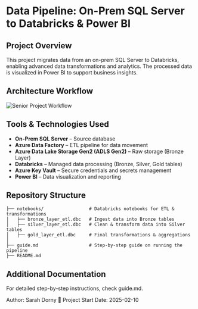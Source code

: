# Data Pipeline: On-Prem SQL Server to Databricks & Power BI

## Project Overview

This project migrates data from an on-prem SQL Server to Databricks, enabling advanced data transformations and analytics. The processed data is visualized in Power BI to support business insights.

## Architecture Workflow

![Senior Project Workflow](https://github.com/user-attachments/assets/f57dd6ad-2bd2-43e2-8d16-a736afbca362)

## Tools & Technologies Used

- **On-Prem SQL Server** – Source database
- **Azure Data Factory** – ETL pipeline for data movement
- **Azure Data Lake Storage Gen2 (ADLS Gen2)** – Raw storage (Bronze Layer)
- **Databricks** – Managed data processing (Bronze, Silver, Gold tables)
- **Azure Key Vault** – Secure credentials and secrets management
- **Power BI** – Data visualization and reporting

## Repository Structure

```plaintext
├── notebooks/                 # Databricks notebooks for ETL & transformations
│   ├── bronze_layer_etl.dbc   # Ingest data into Bronze tables
│   ├── silver_layer_etl.dbc   # Clean & transform data into Silver tables
│   ├── gold_layer_etl.dbc     # Final transformations & aggregations
│
├── guide.md                   # Step-by-step guide on running the pipeline
├── README.md
```

## Additional Documentation
For detailed step-by-step instructions, check guide.md.  

Author: Sarah Dorny
📅 Project Start Date: 2025-02-10
